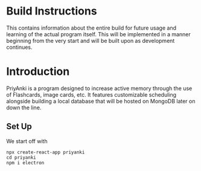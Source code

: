 # Build Instructions
This contains information about the entire build for future usage and learning of the actual program itself. This will be implemented in a manner beginning from the very start and will be built upon as development continues. 

# Introduction
PriyAnki is a program designed to increase active memory through the use of Flashcards, image cards, etc. It features customizable scheduling alongside building a local database that will be hosted on MongoDB later on down the line.


## Set Up

We start off with
``` PS
npx create-react-app priyanki
cd priyanki
npm i electron
```
